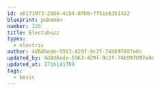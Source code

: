 ```yaml
---
id: a0171973-2b04-4c84-8fb0-ff51e6351422
blueprint: pokemon
number: 125
title: Electabuzz
types:
  - electric
author: 4d8d6ede-5963-429f-9c2f-74b897007e0c
updated_by: 4d8d6ede-5963-429f-9c2f-74b897007e0c
updated_at: 1716141769
tags:
  - basic
---
```

